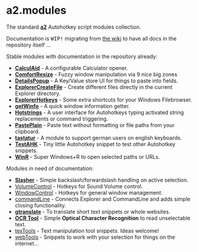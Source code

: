 # a2.modules

The standard [**a2**](https://github.com/ewerybody/a2) Autohotkey script modules collection.

Documentation is <kbd>WIP!</kbd> migrating from [the wiki](https://github.com/ewerybody/a2.modules/wiki) to have all docs in the repository itself ...

Stable modules with documentation in the repository already:
* [**CalculAid**](https://github.com/ewerybody/a2.modules/tree/master/CalculAid#calculaid) - A configurable Calculator opener.
* [**ComfortResize**](https://github.com/ewerybody/a2.modules/tree/master/ComfortResize#ComfortResize) - Fuzzy window manipulation via 9 nice big zones 
* [**DetailsPopup**](https://github.com/ewerybody/a2.modules/tree/master/DetailsPopup#detailspopup) - A Key/Value store UI for things to paste into fields.
* [**ExplorerCreateFile**](https://github.com/ewerybody/a2.modules/tree/master/ExplorerCreateFile#ExplorerCreateFile) - Create different files directly in the current Explorer directory.
* [**ExplorerHotkeys**](https://github.com/ewerybody/a2.modules/tree/master/ExplorerHotkeys#ExplorerHotkeys) - Some extra shortcuts for your Windows Filebrowser.
* [**getWinfo**](https://github.com/ewerybody/a2.modules/tree/master/getWinfo#getwinfo) - A quick window information getter.
* [**Hotstrings**](https://github.com/ewerybody/a2.modules/tree/master/HotStrings#hotstrings) - A user interface for Autohotkeys typing activated string replacements or command triggering.
* [**PastePlain**](https://github.com/ewerybody/a2.modules/tree/master/PastePlain#pasteplain) - Paste text without formatting or file paths from your clipboard.
* [**tastatur**](https://github.com/ewerybody/a2.modules/tree/master/tastatur#tastatur) - A module to support german users on english keyboards.
* [**TestAHK**](https://github.com/ewerybody/a2.modules/tree/master/TestAHK#testahk) - Tiny little Autohotkey snippet to test other Autohotkey snippets.
* [**WinR**](https://github.com/ewerybody/a2.modules/tree/master/winr#winr) - Super Windows+R to open selected paths or URLs.

Modules in need of documentation:
* [**Slasher**](https://github.com/ewerybody/a2.modules/tree/master/Slasher#Slasher) - Simple backslash/forwardslash handling on active selection.
* [VolumeControl](https://github.com/ewerybody/a2.modules/tree/master/VolumeControl#VolumeControl) - Hotkeys for Sound Volume control.
* [WindowControl](https://github.com/ewerybody/a2.modules/tree/master/WindowControl#WindowControl) - Hotkeys for general window management.
* [commandLine](https://github.com/ewerybody/a2.modules/tree/master/commandLine#commandLine) - Connects Explorer and CommandLine and adds simple closing functionality.
* [**gtranslate**](https://github.com/ewerybody/a2.modules/tree/master/gtranslate#gtranslate) - To translate short text snippets or whole websites.
* [**OCR Tool**](https://github.com/ewerybody/a2.modules/tree/master/ocr_tool#ocr_tool) - Simple <b>Optical Character Recognition</b> to read unselectable text.
* [texTools](https://github.com/ewerybody/a2.modules/tree/master/texTools#texTools) - Text manipulation tool snippets. Ideas welcome!
* [webTools](https://github.com/ewerybody/a2.modules/tree/master/webTools#webTools) - Snippets to work with your selection for things on the internet...

